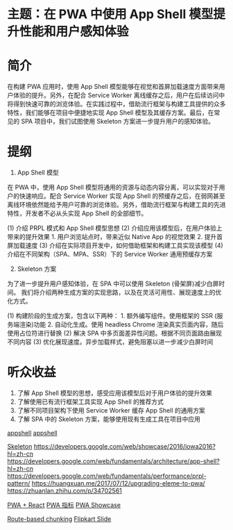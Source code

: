 

# 主题：在 PWA 中使用 App Shell 模型提升性能和用户感知体验

# 简介

在构建 PWA 应用时，使用 App Shell 模型能够在视觉和首屏加载速度方面带来用户体验的提升。另外，在配合 Service Worker 离线缓存之后，用户在后续访问中将得到快速可靠的浏览体验。在实践过程中，借助流行框架与构建工具提供的众多特性，我们能够在项目中便捷地实现 App Shell 模型及其缓存方案。最后，在常见的 SPA 项目中，我们试图使用 Skeleton 方案进一步提升用户的感知体验。

# 提纲

1. App Shell 模型

在 PWA 中，使用 App Shell 模型将通用的资源与动态内容分离，可以实现对于用户的快速响应。配合 Service Worker 实现 App Shell 的预缓存之后，在弱网甚至离线环境依然能给予用户可靠的浏览体验。另外，借助流行框架与构建工具的先进特性，开发者不必从头实现 App Shell 的全部细节。

(1) 介绍 PRPL 模式和 App Shell 模型思想
(2) 介绍应用该模型后，在用户体验上带来的提升效果
    1. 用户浏览站点时，带来近似 Native App 的视觉效果
    2. 提升首屏加载速度
(3) 介绍在实际项目开发中，如何借助框架和构建工具实现该模型
(4) 介绍在不同架构（SPA、MPA、SSR）下的 Service Worker 通用预缓存方案

2. Skeleton 方案

为了进一步提升用户感知体验，在 SPA 中可以使用 Skeleton (骨架屏)减少白屏时间。
我们将介绍两种生成方案的实现思路，以及在灵活可用性、展现速度上的优化方式。

(1) 构建阶段的生成方案，包含以下两种：
    1. 额外编写组件。使用框架的 SSR (服务端渲染)功能
    2. 自动化生成。使用 headless Chrome 渲染真实页面内容，随后使用占位符进行替换
(2) 解决 SPA 中多页面差异性问题。根据不同页面路由展现不同内容
(3) 优化展现速度。异步加载样式，避免阻塞以进一步减少白屏时间

# 听众收益

1. 了解 App Shell 模型的思想，感受应用该模型后对于用户体验的提升效果
2. 了解使用已有流行框架工具实现 App Shell 的推荐方式
3. 了解不同项目架构下使用 Service Worker 缓存 App Shell 的通用方案
4. 了解 SPA 中的 Skeleton 方案，能够使用现有生成工具在项目中应用

[appshell](https://www.youtube.com/watch?v=QhUzmR8eZAo)
[appshell](https://medium.com/google-developers/instant-loading-web-apps-with-an-application-shell-architecture-7c0c2f10c73)

[Skeleton](https://medium.com/@owencm/reactive-web-design-the-secret-to-building-web-apps-that-feel-amazing-b5cbfe9b7c50)
https://developers.google.com/web/showcase/2016/iowa2016?hl=zh-cn
https://developers.google.com/web/fundamentals/architecture/app-shell?hl=zh-cn
https://developers.google.com/web/fundamentals/performance/prpl-pattern/
https://huangxuan.me/2017/07/12/upgrading-eleme-to-pwa/
https://zhuanlan.zhihu.com/p/34702561

[PWA + React](https://medium.com/@addyosmani/progressive-web-apps-with-react-js-part-i-introduction-50679aef2b12)
[PWA 指标](https://www.youtube.com/watch?v=IxXGMesq_8s)
[PWA Showcase](https://developers.google.com/web/showcase/)

[Route-based chunking](https://gist.github.com/addyosmani/44678d476b8843fd981ff8011d389724)
[Flipkart Slide](https://speakerdeck.com/abhinavrastogi/next-gen-web-scaling-progressive-web-apps)
